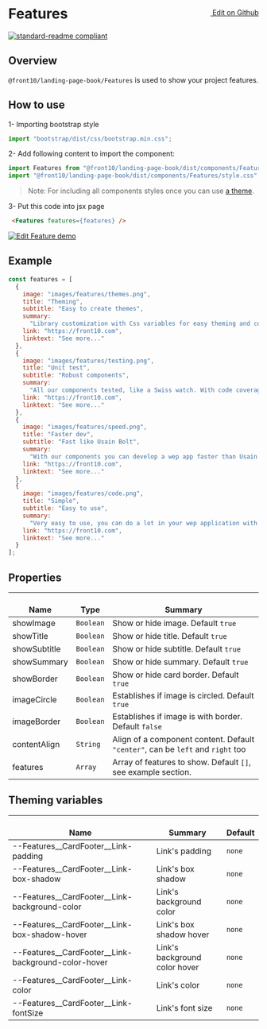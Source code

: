 <a style="float:right; margin-top: 30px;" target="_blank" href="https://github.com/front10/landing-page-book/edit/master/src/components/Features/README.md"> <img width="15px;" src="https://assets-cdn.github.com/images/icons/emoji/unicode/270f.png"/> Edit on Github
</a>


# Features

[![standard-readme compliant](https://img.shields.io/badge/standard--readme-OK-green.svg?style=flat-square)](https://github.com/RichardLitt/standard-readme)

## Overview
`@front10/landing-page-book/Features` is used to show your project features.

## How to use
1- Importing bootstrap style

```js
import "bootstrap/dist/css/bootstrap.min.css";
```
2- Add following content to import the component:

```js
import Features from "@front10/landing-page-book/dist/components/Features";
import "@front10/landing-page-book/dist/components/Features/style.css";
```

> Note: For including all components styles once you can use [a theme](https://github.com/front10/landing-page-book/wiki/Theming).

3- Put this code into jsx page

```html
 <Features features={features} />
```
<a target="_blank" href="https://codesandbox.io/s/71p7yq4kqq">
  <img alt="Edit Feature demo" src="https://codesandbox.io/static/img/play-codesandbox.svg">
</a>

## Example

```js
const features = [
  {
    image: "images/features/themes.png",
    title: "Theming",
    subtitle: "Easy to create themes",
    summary:
      "Library customization with Css variables for easy theming and component changes.",
    link: "https://front10.com",
    linktext: "See more..."
  },
  {
    image: "images/features/testing.png",
    title: "Unit test",
    subtitle: "Robust components",
    summary:
      "All our components tested, like a Swiss watch. With code coverage above 50%.",
    link: "https://front10.com",
    linktext: "See more..."
  },
  {
    image: "images/features/speed.png",
    title: "Faster dev",
    subtitle: "Fast like Usain Bolt",
    summary:
      "With our components you can develop a wep app faster than Usain Bolt in 100 meters flat.",
    link: "https://front10.com",
    linktext: "See more..."
  },
  {
    image: "images/features/code.png",
    title: "Simple",
    subtitle: "Easy to use",
    summary:
      "Very easy to use, you can do a lot in your wep application with little code.",
    link: "https://front10.com",
    linktext: "See more..."
  }
];

```

## Properties

| </br>Name             | </br>Type | </br>Summary                                                                          | 
| ----------------------| --------- | ------------------------------------------------------------------------------------- |
| showImage             | `Boolean` | Show or hide image. Default `true`                                                    |
| showTitle             | `Boolean` | Show or hide title. Default `true`                                                    |
| showSubtitle          | `Boolean` | Show or hide subtitle. Default `true`                                                 |
| showSummary           | `Boolean` | Show or hide summary. Default `true`                                                  |
| showBorder           | `Boolean` | Show or hide card border. Default `true`                                                  |
| imageCircle           | `Boolean` | Establishes if image is circled. Default `true`                                       |
| imageBorder           | `Boolean` | Establishes if image is with border. Default `false`                                       |
| contentAlign          | `String`  | Align of a component content. Default `"center"`, can be `left` and `right` too       |
| features              | `Array`   | Array of features to show. Default `[]`, see example section.                         |

## Theming variables

| </br>Name                                           | </br>Summary                   | </br>Default       |
| --------------------------------------------------- | ------------------------------ | ------------------ |
| --Features__CardFooter__Link-padding                | Link's padding                 | `none`             |
| --Features__CardFooter__Link-box-shadow             | Link's box shadow              | `none`             |
| --Features__CardFooter__Link-background-color       | Link's background color        | `none`             |
| --Features__CardFooter__Link-box-shadow-hover       | Link's box shadow hover        | `none`             |
| --Features__CardFooter__Link-background-color-hover | Link's background color hover  | `none`             |
| --Features__CardFooter__Link-color                  | Link's color                   | `none`             |
| --Features__CardFooter__Link-fontSize               | Link's font size               | `none`             |
